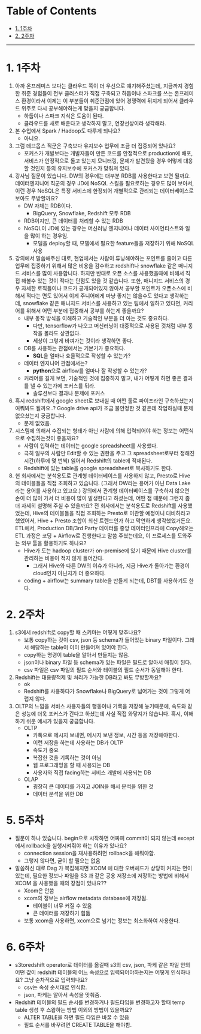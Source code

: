 # Table of Contents

- [1. 1주차](#1-1주차)
- [2. 2주차](#2-2주차)

---

# 1. 1주차

1. 아까 온프레미스 보다는 클라우드 쪽이 더 우선으로 얘기해주셨는데,  지금까지 경험한 취준 경험들이 전부 클러스터가 직접 구축되고 하둡이나 스파크를 쓰는 온프레미스 환경이라서 이제는 이 부분들이 취준관점에 있어 경쟁력에 뒤지게 되어서 클라우드 위주로 다시 공부해야하는게 맞을지 궁금합니다.
	- 하둡이나 스파크 지식은 도움이 된다.
	- 클라우드를 새로 배운다고 생각하지 말고, 연장선상이라 생각해라.
2. 본 수업에서 Spark / Hadoop도 다루게 되나요?
	- 아니요.
3. 그럼 데브옵스 직군은 구축보다 유지보수 업무에 조금 더 집중되어 있나요?
	- 포커스가 개발보다는 개발자들이 만든 코드를 안정적으로 production에 배포, 서비스가 안정적으로 돌고 있는지 모니터링, 문제가 발견됬을 경우 어떻게 대응할 것인지 등의 유지보수에 포커스가 맞춰져 있다.
4. 강사님 질문이 있습니다. DW의 경우에는 대부분 RDB를 사용한다고 보면 될까요. 데이터엔지니어 직군의 경우 JD에 NoSQL 스킬을 필요로하는 경우도 많이 보아서, 이런 경우 NoSQL은 특정 서비스에 한정되어 개별적으로 관리되는 데이터베이스로 보아도 무방할까요?
	- DW 자체는 RDB이다.
		- BigQuery, Snowflake, Redshift 모두 RDB
	- RDB이지만, 큰 데이터를 처리할 수 있는 RDB
	- NoSQL이 JD에 있는 경우는 머신러닝 엔지니어나 데이터 사이언티스트와 일을 많이 하는 경우임.
		- 모델을 deploy할 때, 모델에서 필요한 feature들을 저장하기 위해 NoSQL 사용
5. 강의에서 말씀해주신 대로, 현업에서는 사람이 튜닝해야하는 포인트를 줄이고 다른 업무에 집중하기 위해서 많은 비용을 감수하고 redshift나 snowflake 같은 매니지드 서비스를 많이 사용합니다. 하지만 반대로 오픈 소스를 사용했을때에 비해서 직접 해볼수 있는 것이 적다는 단점도 있을 것 같습니다. 또한, 매니지드 서비스의 경우 자세한 로직들이나 코드가 공개되어있지 않아서 공부할 포인트가 오픈소스에 비해서 적다는 면도 있어서 이게 주니어에게 마냥 좋지는 않을수도 있다고 생각하는데, snowflake 같은 매니지드 서비스를 사용하고 있는 팀에서 일하고 있다면, 커리어를 위해서 어떤 부분에 집중해서 공부를 하는게 좋을까요?
	- 내부 동작 방식을 이해하고 기술적인 부분을 더 아는 것도 중요하다.
		- 다만, tensorflow가 나오고 머신러닝이 대중적으로 사용된 것처럼 내부 동작을 몰라도 상관없다.
		- 세상이 그렇게 바껴가는 것이라 생각하면 좋다.
	- DB를 사용하는 관점에서는 기본기가 중요하다.
		- **SQL**을 얼마나 효율적으로 작성할 수 있는가?
	- 데이터 엔지니어 관점에서는?
		- **python**으로 airflow를 얼마나 잘 작성할 수 있는가?
	- 커리어를 길게 보면, 기술적인 것에 집중하지 말고, 내가 어떻게 하면 좋은 결과를 낼 수 있는가에 포커스를 둬라.
		- 솔루션보다 결과나 문제에 포커스
6. 혹시 redshift에서 google sheet로 보내실 때 어떤 툴로 파이프라인 구축하셨는지 여쭤봐도 될까요..?  Google drive api가 조금 불안정한 것 같은데 작업하실때 문제 없으셨는지 궁금합니다.
	- 문제 없었음.
7. 시스템에 의해서 수집되는 형태가 아닌 사람에 의해 입력되어야 하는 정보는 어떤식으로 수집하는것이 좋을까요?
	- 사람이 입력하는 데이터는 google spreadsheet를 사용했다.
	- 극히 일부의 사람만 Edit할 수 있는 권한을 주고 그 spreadsheet로부터 정해진 시간(하루에 몇 번씩) 읽어서 Redshift의 table에 적재된다.
	- Redshift에 있는 table을 google spreadsheet로 복사하기도 한다.
8. 현 회사에서는 분석용도로 관계형 데이터베이스를 사용하지 않고, Presto로 Hive의 테이블들을 직접 조회하고 있습니다. (그래서 DW라는 용어가 아닌 Data Lake라는 용어를 사용하고 있고요.) 강의에서 관계형 데이터베이스를 구축하지 않으면 손이 더 많이 가서 더 비용이 많이 발생한다고 하셨는데, 어떤 점 때문에 그런지 좀더 자세히 설명해 주실 수 있을까요? 전 회사에서는 분석용도로 Redshift를 사용했었는데, Hive의 테이블들을 직접 조회하는 Presto로 이관할 예정이니 대비하라고 했었어서, Hive + Presto 조합이 최신 트렌드인가 하고 막연하게 생각했었거든요. ETL에서, Production DB/3rd Party 데이터를 중앙 데이터인프라에 Copy해오는 ETL 과정은 코딩 + Airflow로 진행한다고 말씀 주셨는데요, 이 프로세스를 도와주는 외부 툴을 활용하기도 하나요?
	- Hive가 도는 hadoop cluster가 on-premise에 있기 때문에 Hive cluster를 관리하는 비용이 적지 않게 들어간다.
		- 그래서 Hive와 다른 DW의 이슈가 아니라, 지금 Hive가 돌아가는 환경이 cloud인지 아닌지가 더 중요하다.
	- coding + airflow는 summary table을 만들게 되는데, DBT를 사용하기도 한다.

# 2. 2주차

1. s3에서 redshift로 copy할 때 스키마는 어떻게 맞추나요?
	- 보통 copy하는 것이 csv, json 등 schema가 들어있는 binary 파일이다. 그래서 해당하는 table이 이미 만들어져 있어야 한다.
	- copy하는 명령이 table을 알아서 만들지는 않음.
	- json이나 binary 파일 등 schema가 있는 파일은 필드로 알아서 매칭이 된다.
	- csv 파일은 csv 파일의 필드 순서와 테이블의 필드 순서가 동일해야 한다.
2. Redshift는 대용량적제 및 처리가 가능한 DB라고 봐도 무방할까요?
	- ok
	- Redshift를 사용하다가 Snowflake나 BigQuery로 넘어가는 것이 그렇게 어렵지 않다.
3. OLTP의 느낌을 서비스 사용자들의 행동이나 기록을 저장해 놓기때문에, 속도와 같은 성능에 더욱 포커스가 간다고 하셨는데 사실 직접 와닿지가 않습니다. 혹시, 이해하기 쉬운 예시가 있을지 궁금합니다.
	- OLTP
		- 카톡으로 메시지 보내면, 메시지 보낸 정보, 시간 등을 저장해야한다.
		- 이런 저장을 하는데 사용하는 DB가 OLTP
		- 속도가 중요
		- 복잡한 것을 기록하는 것이 아님
		- 웹 프로그래밍을 할 때 사용되는 DB
		- 사용자와 직접 facing하는 서비스 개발에 사용되는 DB
	- OLAP
		- 굉장히 큰 데이터를 가지고 JOIN을 해서 분석을 위한 것
		- 데이터 분석을 위한 DB


# 5. 5주차

- 질문이 하나 있습니다. begin으로 시작하면 어짜피 commit이 되지 않는데 except에서 rollback을 실행시켜줘야 하는 이유가 있나요?  
	- connection session을 재사용하려면 rollback을 해줘야함.
	- 그렇지 않다면, 굳이 할 필요는 없음
- 말씀하신 대로 Dag 가 복잡해지면 XCOM 에 대한 오버헤드가 상당히 커지는 면이 있는데, 필요한 정보나 파일을 S3 과 같은 공용 저장소에 저장하는 방법에 비해서 XCOM 을 사용했을 때의 장점이 있나요??  
	- Xcom은 안씀
	- xcom의 정보는 airflow metadata database에 저장됨.
		- 테이블이 너무 커질 수 있음
		- 큰 데이터를 저장하기 힘듦
	- 보통 xcom을 사용하면, xcom으로 넘기는 정보는 최소화하여 사용한다.

# 6. 6주차

- s3toredshift operator로 데이터를 옮길때 s3의 csv, json, 파케 같은 파일 안의 어떤 값이 redshift 테이블의 어느 속성으로 입력되어야하는지는 어떻게 인식하나요? 그냥 순차적으로 입력되나요?  
	- csv는 속성 순서대로 인식함.
	- json, 파케는 알아서 속성을 맞춰줌.
- Redshift 테이블의 필드 순서를 변경하거나 필드타입을 변경하고자 할때 temp table 생성 후 스왑하는 방법 이외의 방법이 있을까요?
	- ALTER TABLE을 하면 필드 타입은 바꿀 수 있음
	- 필드 순서를 바꾸려면 CREATE TABLE을 해야함.